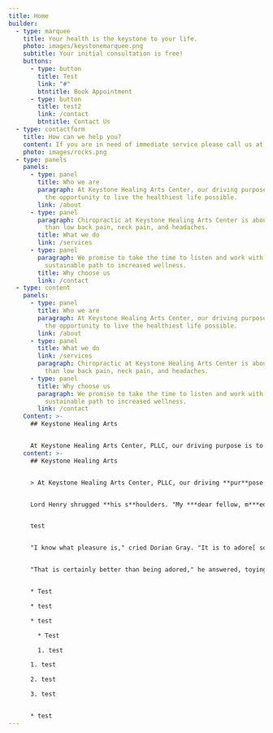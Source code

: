 ```yaml
---
title: Home
builder:
  - type: marquee
    title: Your health is the keystone to your life.
    photo: images/keystonemarquee.png
    subtitle: Your initial consultation is free!
    buttons:
      - type: button
        title: Test
        link: "#"
        btntitle: Book Appointment
      - type: button
        title: test2
        link: /contact
        btntitle: Contact Us
  - type: contactform
    title: How can we help you?
    content: If you are in need of immediate service please call us at (919) 896-8715.
    photo: images/rocks.png
  - type: panels
    panels:
      - type: panel
        title: Who we are
        paragraph: At Keystone Healing Arts Center, our driving purpose is to give you
          the opportunity to live the healthiest life possible.
        link: /about
      - type: panel
        paragraph: Chiropractic at Keystone Healing Arts Center is about so much more
          than low back pain, neck pain, and headaches.
        title: What we do
        link: /services
      - type: panel
        paragraph: We promise to take the time to listen and work with you to find a
          sustainable path to increased wellness.
        title: Why choose us
        link: /contact
  - type: content
    panels:
      - type: panel
        title: Who we are
        paragraph: At Keystone Healing Arts Center, our driving purpose is to give you
          the opportunity to live the healthiest life possible.
        link: /about
      - type: panel
        title: What we do
        link: /services
        paragraph: Chiropractic at Keystone Healing Arts Center is about so much more
          than low back pain, neck pain, and headaches.
      - type: panel
        title: Why choose us
        paragraph: We promise to take the time to listen and work with you to find a
          sustainable path to increased wellness.
        link: /contact
    Content: >-
      ## Keystone Healing Arts


      At Keystone Healing Arts Center, PLLC, our driving purpose is to give you the opportunity to live the healthiest life possible.
    content: >-
      ## Keystone Healing Arts


      > At Keystone Healing Arts Center, PLLC, our driving **pur**pose i*s to give* yo***u the opport***unity to live the healthiest life possible.


      Lord Henry shrugged **his s**houlders. "My ***dear fellow, m***ediaeval art is charming, but mediaeval emotions are out of date. One can use them in fiction, of course. But then the only things that one can use in fiction are the things that one has ceased to use *in fact. Be*lieve me, no civilized man ever regrets a pleasure, and no uncivilized man ever knows what a pleasure is."


      t﻿est


      "I know what pleasure is," cried Dorian Gray. "It is to adore[ some ](test)one."


      "That is certainly better than being adored," he answered, toying with some fruits. "Being adored is a nuisance. Women treat us just as humanity treats its gods. They worship us, and are always bothering us to do something for them."


      * T﻿est

      * t﻿est

      * t﻿est

        * T﻿est

        1. t﻿est

      1. t﻿est

      2. t﻿est

      3. t﻿est


      * t﻿est
---
```

